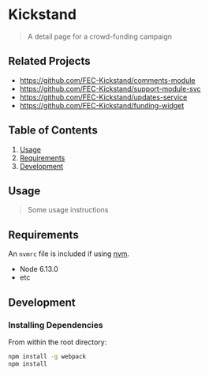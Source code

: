 # Kickstand

> A detail page for a crowd-funding campaign

## Related Projects

  - https://github.com/FEC-Kickstand/comments-module
  - https://github.com/FEC-Kickstand/support-module-svc
  - https://github.com/FEC-Kickstand/updates-service
  - https://github.com/FEC-Kickstand/funding-widget

## Table of Contents

1. [Usage](#Usage)
1. [Requirements](#requirements)
1. [Development](#development)

## Usage

> Some usage instructions

## Requirements

An `nvmrc` file is included if using [nvm](https://github.com/creationix/nvm).

- Node 6.13.0
- etc

## Development

### Installing Dependencies

From within the root directory:

```sh
npm install -g webpack
npm install
```

